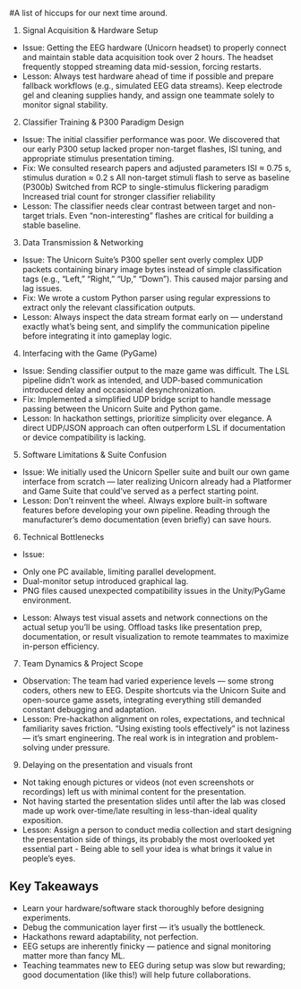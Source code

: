 #A list of hiccups for our next time around.

1. Signal Acquisition & Hardware Setup
* Issue: Getting the EEG hardware (Unicorn headset) to properly connect and maintain stable data acquisition took over 2 hours. The headset frequently stopped streaming data mid-session, forcing restarts.
* Lesson: Always test hardware ahead of time if possible and prepare fallback workflows (e.g., simulated EEG data streams). Keep electrode gel and cleaning supplies handy, and assign one teammate solely to monitor signal stability.

2. Classifier Training & P300 Paradigm Design
* Issue: The initial classifier performance was poor. We discovered that our early P300 setup lacked proper non-target flashes, ISI tuning, and appropriate stimulus presentation timing.
* Fix: We consulted research papers and adjusted parameters
ISI ≈ 0.75 s, stimulus duration ≈ 0.2 s
All non-target stimuli flash to serve as baseline (P300b)
Switched from RCP to single-stimulus flickering paradigm
Increased trial count for stronger classifier reliability
* Lesson: The classifier needs clear contrast between target and non-target trials. Even “non-interesting” flashes are critical for building a stable baseline.

3. Data Transmission & Networking
* Issue: The Unicorn Suite’s P300 speller sent overly complex UDP packets containing binary image bytes instead of simple classification tags (e.g., “Left,” “Right,” “Up,” “Down”). This caused major parsing and lag issues.
* Fix: We wrote a custom Python parser using regular expressions to extract only the relevant classification outputs.
* Lesson: Always inspect the data stream format early on — understand exactly what’s being sent, and simplify the communication pipeline before integrating it into gameplay logic.

4. Interfacing with the Game (PyGame)
* Issue: Sending classifier output to the maze game was difficult. The LSL pipeline didn’t work as intended, and UDP-based communication introduced delay and occasional desynchronization.
* Fix: Implemented a simplified UDP bridge script to handle message passing between the Unicorn Suite and Python game.
* Lesson: In hackathon settings, prioritize simplicity over elegance. A direct UDP/JSON approach can often outperform LSL if documentation or device compatibility is lacking.

5. Software Limitations & Suite Confusion
* Issue: We initially used the Unicorn Speller suite and built our own game interface from scratch — later realizing Unicorn already had a Platformer and Game Suite that could’ve served as a perfect starting point.
* Lesson: Don’t reinvent the wheel. Always explore built-in software features before developing your own pipeline. Reading through the manufacturer’s demo documentation (even briefly) can save hours.

6. Technical Bottlenecks
* Issue: 
- Only one PC available, limiting parallel development. 
- Dual-monitor setup introduced graphical lag.
- PNG files caused unexpected compatibility issues in the Unity/PyGame environment.
* Lesson: Always test visual assets and network connections on the actual setup you’ll be using. Offload tasks like presentation prep, documentation, or result visualization to remote teammates to maximize in-person efficiency.

7. Team Dynamics & Project Scope
* Observation: The team had varied experience levels — some strong coders, others new to EEG. Despite shortcuts via the Unicorn Suite and open-source game assets, integrating everything still demanded constant debugging and adaptation.
* Lesson: Pre-hackathon alignment on roles, expectations, and technical familiarity saves friction. “Using existing tools effectively” is not laziness — it’s smart engineering. The real work is in integration and problem-solving under pressure.

9. Delaying on the presentation and visuals front
* Not taking enough pictures or videos (not even screenshots or recordings) left us with minimal content for the presentation.
* Not having started the presentation slides until after the lab was closed made up work over-time/late resulting in less-than-ideal quality exposition. 
* Lesson: Assign a person to conduct media collection and start designing the presentation side of things, its probably the most overlooked yet essential part - Being able to sell your idea is what brings it value in people’s eyes. 

## Key Takeaways
* Learn your hardware/software stack thoroughly before designing experiments.
* Debug the communication layer first — it’s usually the bottleneck.
* Hackathons reward adaptability, not perfection.
* EEG setups are inherently finicky — patience and signal monitoring matter more than fancy ML.
* Teaching teammates new to EEG during setup was slow but rewarding; good documentation (like this!) will help future collaborations.